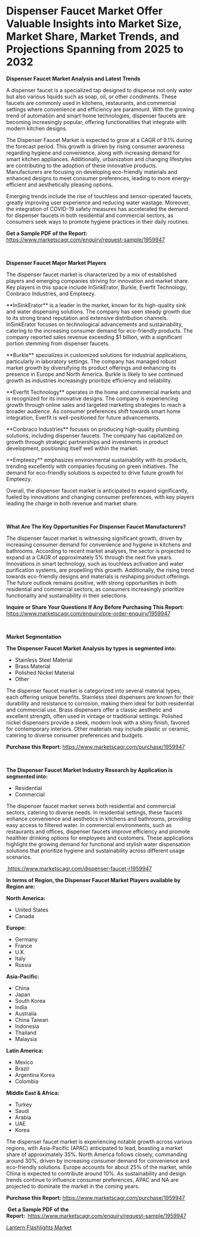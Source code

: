 <p><h1>Dispenser Faucet Market Offer Valuable Insights into Market Size, Market Share, Market Trends, and Projections Spanning from 2025 to 2032</h1></p><p><strong>Dispenser Faucet Market Analysis and Latest Trends</strong></p>
<p><p>A dispenser faucet is a specialized tap designed to dispense not only water but also various liquids such as soap, oil, or other condiments. These faucets are commonly used in kitchens, restaurants, and commercial settings where convenience and efficiency are paramount. With the growing trend of automation and smart home technologies, dispenser faucets are becoming increasingly popular, offering functionalities that integrate with modern kitchen designs.</p><p>The Dispenser Faucet Market is expected to grow at a CAGR of 9.1% during the forecast period. This growth is driven by rising consumer awareness regarding hygiene and convenience, along with increasing demand for smart kitchen appliances. Additionally, urbanization and changing lifestyles are contributing to the adoption of these innovative products. Manufacturers are focusing on developing eco-friendly materials and enhanced designs to meet consumer preferences, leading to more energy-efficient and aesthetically pleasing options.</p><p>Emerging trends include the rise of touchless and sensor-operated faucets, greatly improving user experience and reducing water wastage. Moreover, the integration of COVID-19 safety measures has accelerated the demand for dispenser faucets in both residential and commercial sectors, as consumers seek ways to promote hygiene practices in their daily routines.</p></p>
<p><strong>Get a Sample PDF of the Report:&nbsp;</strong> <a href="https://www.marketscagr.com/enquiry/request-sample/1959947?utm_campaign=3095&utm_medium=2&utm_source=Github&utm_content=ia&utm_term=04042025&utm_id=dispenser-faucet">https://www.marketscagr.com/enquiry/request-sample/1959947</a></p>
<p>&nbsp;</p>
<p><strong>Dispenser Faucet Major Market Players</strong></p>
<p><p>The dispenser faucet market is characterized by a mix of established players and emerging companies striving for innovation and market share. Key players in this space include InSinkErator, Burkle, Everfit Technology, Conbraco Industries, and Empteezy.</p><p>**InSinkErator** is a leader in the market, known for its high-quality sink and water dispensing solutions. The company has seen steady growth due to its strong brand reputation and extensive distribution channels. InSinkErator focuses on technological advancements and sustainability, catering to the increasing consumer demand for eco-friendly products. The company reported sales revenue exceeding $1 billion, with a significant portion stemming from dispenser faucets.</p><p>**Burkle** specializes in customized solutions for industrial applications, particularly in laboratory settings. The company has managed robust market growth by diversifying its product offerings and enhancing its presence in Europe and North America. Burkle is likely to see continued growth as industries increasingly prioritize efficiency and reliability.</p><p>**Everfit Technology** operates in the home and commercial markets and is recognized for its innovative designs. The company is experiencing growth through online sales and targeted marketing strategies to reach a broader audience. As consumer preferences shift towards smart home integration, Everfit is well-positioned for future advancements.</p><p>**Conbraco Industries** focuses on producing high-quality plumbing solutions, including dispenser faucets. The company has capitalized on growth through strategic partnerships and investments in product development, positioning itself well within the market.</p><p>**Empteezy** emphasizes environmental sustainability with its products, trending excellently with companies focusing on green initiatives. The demand for eco-friendly solutions is expected to drive future growth for Empteezy.</p><p>Overall, the dispenser faucet market is anticipated to expand significantly, fueled by innovations and changing consumer preferences, with key players leading the charge in both revenue and market share.</p></p>
<p>&nbsp;</p>
<p><strong>What Are The Key Opportunities For Dispenser Faucet Manufacturers?</strong></p>
<p><p>The dispenser faucet market is witnessing significant growth, driven by increasing consumer demand for convenience and hygiene in kitchens and bathrooms. According to recent market analyses, the sector is projected to expand at a CAGR of approximately 5% through the next five years. Innovations in smart technology, such as touchless activation and water purification systems, are propelling this growth. Additionally, the rising trend towards eco-friendly designs and materials is reshaping product offerings. The future outlook remains positive, with strong opportunities in both residential and commercial sectors, as consumers increasingly prioritize functionality and sustainability in their selections.</p></p>
<p><strong>Inquire or Share Your Questions If Any Before Purchasing This Report:</strong> <a href="https://www.marketscagr.com/enquiry/pre-order-enquiry/1959947?utm_campaign=3095&utm_medium=2&utm_source=Github&utm_content=ia&utm_term=04042025&utm_id=dispenser-faucet">https://www.marketscagr.com/enquiry/pre-order-enquiry/1959947</a></p>
<p>&nbsp;</p>
<p><strong>Market Segmentation</strong></p>
<p><strong>The Dispenser Faucet Market Analysis by types is segmented into:</strong></p>
<p><ul><li>Stainless Steel Material</li><li>Brass Material</li><li>Polished Nickel Material</li><li>Other</li></ul></p>
<p><p>The dispenser faucet market is categorized into several material types, each offering unique benefits. Stainless steel dispensers are known for their durability and resistance to corrosion, making them ideal for both residential and commercial use. Brass dispensers offer a classic aesthetic and excellent strength, often used in vintage or traditional settings. Polished nickel dispensers provide a sleek, modern look with a shiny finish, favored for contemporary interiors. Other materials may include plastic or ceramic, catering to diverse consumer preferences and budgets.</p></p>
<p><strong>Purchase this Report:&nbsp;</strong><a href="https://www.marketscagr.com/purchase/1959947?utm_campaign=3095&utm_medium=2&utm_source=Github&utm_content=ia&utm_term=04042025&utm_id=dispenser-faucet">https://www.marketscagr.com/purchase/1959947</a></p>
<p>&nbsp;</p>
<p><strong>The Dispenser Faucet Market Industry Research by Application is segmented into:</strong></p>
<p><ul><li>Residential</li><li>Commercial</li></ul></p>
<p><p>The dispenser faucet market serves both residential and commercial sectors, catering to diverse needs. In residential settings, these faucets enhance convenience and aesthetics in kitchens and bathrooms, providing easy access to filtered water. In commercial environments, such as restaurants and offices, dispenser faucets improve efficiency and promote healthier drinking options for employees and customers. These applications highlight the growing demand for functional and stylish water dispensation solutions that prioritize hygiene and sustainability across different usage scenarios.</p></p>
<p><a href="https://www.marketscagr.com/dispenser-faucet-r1959947?utm_campaign=3095&utm_medium=2&utm_source=Github&utm_content=ia&utm_term=04042025&utm_id=dispenser-faucet">&nbsp;https://www.marketscagr.com/dispenser-faucet-r1959947</a></p>
<p><strong>In terms of Region, the Dispenser Faucet Market Players available by Region are:</strong></p>
<p>
    <p> <strong> North America: </strong>
        <ul>
            <li>United States</li>
            <li>Canada</li>
        </ul>
        </p> 
    <p> <strong> Europe: </strong>
        <ul>
            <li>Germany</li>
            <li>France</li>
            <li>U.K.</li>
            <li>Italy</li>
            <li>Russia</li>
        </ul>
        </p> 
    <p> <strong> Asia-Pacific: </strong>
        <ul>
            <li>China</li>
            <li>Japan</li>
            <li>South Korea</li>
            <li>India</li>
            <li>Australia</li>
            <li>China Taiwan</li>
            <li>Indonesia</li>
            <li>Thailand</li>
            <li>Malaysia</li>
        </ul>
        </p> 
    <p> <strong> Latin America: </strong>
        <ul>
            <li>Mexico</li>
            <li>Brazil</li>
            <li>Argentina Korea</li>
            <li>Colombia</li>
        </ul>
        </p> 
    <p> <strong> Middle East & Africa: </strong>
        <ul>
            <li>Turkey</li>
            <li>Saudi</li>
            <li>Arabia</li>
            <li>UAE</li>
            <li>Korea</li>
        </ul>
    </p>
    </p>
<p><p>The dispenser faucet market is experiencing notable growth across various regions, with Asia-Pacific (APAC) anticipated to lead, boasting a market share of approximately 35%. North America follows closely, commanding around 30%, driven by increasing consumer demand for convenience and eco-friendly solutions. Europe accounts for about 25% of the market, while China is expected to contribute around 10%. As sustainability and design trends continue to influence consumer preferences, APAC and NA are projected to dominate the market in the coming years.</p></p>
<p><strong>Purchase this Report: </strong><a href="https://www.marketscagr.com/purchase/1959947?utm_campaign=3095&utm_medium=2&utm_source=Github&utm_content=ia&utm_term=04042025&utm_id=dispenser-faucet">https://www.marketscagr.com/purchase/1959947</a></p>
<p>&nbsp;<strong>Get a Sample PDF of the Report:&nbsp;&nbsp;</strong><a href="https://www.marketscagr.com/enquiry/request-sample/1959947?utm_campaign=3095&utm_medium=2&utm_source=Github&utm_content=ia&utm_term=04042025&utm_id=dispenser-faucet">https://www.marketscagr.com/enquiry/request-sample/1959947</a></p>
<p><strong></strong></p>
<p><p><a href="https://github.com/muhjanaidu/Market-Research-Report-List-1/blob/main/lantern-flashlights-market.md?utm_campaign=3095&utm_medium=2&utm_source=Github&utm_content=ia&utm_term=04042025&utm_id=dispenser-faucet">Lantern Flashlights Market</a></p></p>
